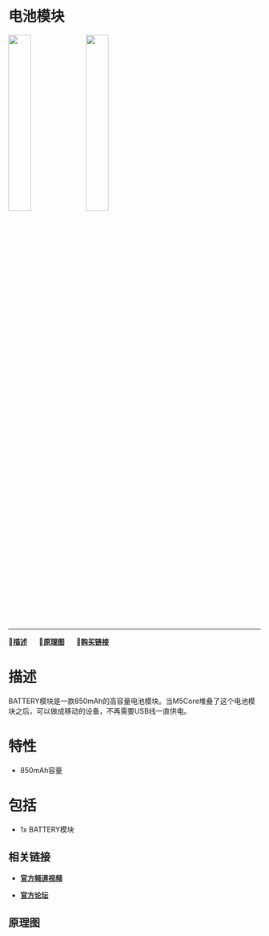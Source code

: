 # 电池模块

<img src="assets/img/product_pics/modules/module_battery_01.png" width="30%" height="30%"> <img src="assets/img/product_pics/modules/module_battery_02.png" width="30%" height="30%">

***

:memo:**[描述](#描述)**&nbsp;&nbsp;&nbsp;&nbsp;&nbsp;&nbsp;:electric_plug:**[原理图](https://github.com/m5stack/M5-Schematic/blob/master/Modules/GPS.pdf)**&nbsp;&nbsp;&nbsp;&nbsp;&nbsp;&nbsp;🛒**[购买链接](https://item.taobao.com/item.htm?spm=a1z10.3-c.w4002-1172588106.10.69f6425e8Agsbh&id=559647865340)**

# 描述

BATTERY模块是一款850mAh的高容量电池模块。当M5Core堆叠了这个电池模块之后，可以做成移动的设备，不再需要USB线一直供电。

# 特性

-  850mAh容量

# 包括

-  1x BATTERY模块

## 相关链接

- **[官方频道视频](https://i.youku.com/i/UNjE1ODA2MzE0OA==?spm=a2hzp.8253869.0.0)**

- **[官方论坛](http://forum.m5stack.com/)**

## 原理图
